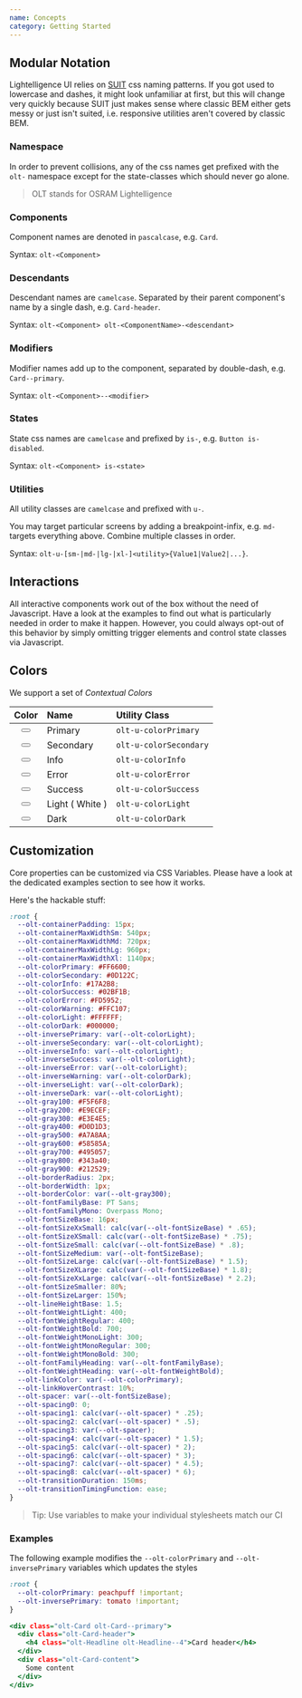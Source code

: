 ```yaml
---
name: Concepts
category: Getting Started
---
```


## Modular Notation

Lightelligence UI relies on 
[SUIT](https://github.com/suitcss/suit/blob/master/doc/naming-conventions.md) 
css naming patterns. If you got used to lowercase and dashes, it might look 
unfamiliar at first, but this will change very quickly because SUIT just makes 
sense where classic BEM either gets messy or just isn't suited, i.e. responsive 
utilities aren't covered by classic BEM.

### Namespace

In order to prevent collisions, any of the css names get prefixed with the 
`olt-` namespace except for the state-classes which should never go alone.

> OLT stands for OSRAM Lightelligence

### Components

Component names are denoted in `pascalcase`, e.g. `Card`.

Syntax: `olt-<Component>`

### Descendants

Descendant names are `camelcase`. Separated by their parent component's name by 
a single dash, e.g. `Card-header`.

Syntax: `olt-<Component> olt-<ComponentName>-<descendant>`

### Modifiers

Modifier names add up to the component, separated by double-dash, e.g. 
`Card--primary`.

Syntax: `olt-<Component>--<modifier>`

### States

State css names are `camelcase` and prefixed by `is-`, e.g. 
`Button is-disabled`.

Syntax: `olt-<Component> is-<state>`

### Utilities

All utility classes are `camelcase` and prefixed with `u-`.

You may target particular screens by adding a breakpoint-infix, e.g. `md-` 
targets everything above. Combine multiple classes in order.

Syntax: `olt-u-[sm-|md-|lg-|xl-]<utility>{Value1|Value2|...}`.

## Interactions

All interactive components work out of the box without the need of Javascript.
Have a look at the examples to find out what is particularly needed in order to 
make it happen. However, you could always opt-out of this behavior by simply 
omitting trigger elements and control state classes via Javascript.

## Colors

We support a set of *Contextual Colors* 

| Color                                                                            | Name            | Utility Class          |
|:--------------------------------------------------------------------------------:|:----------------|:-----------------------|
| <button data-icon="" class="olt-Button olt-Button--primary"></button>            | Primary         | `olt-u-colorPrimary`   |
| <button data-icon="" class="olt-Button olt-Button--secondary"></button>          | Secondary       | `olt-u-colorSecondary` |
| <button data-icon="" class="olt-Button olt-Button--info"></button>               | Info            | `olt-u-colorInfo`      |
| <button data-icon="" class="olt-Button olt-Button--error"></button>              | Error           | `olt-u-colorError`     | 
| <button data-icon="" class="olt-Button olt-Button--success"></button>            | Success         | `olt-u-colorSuccess`   | 
| <button data-icon="" class="olt-Button olt-Button--light olt-u-border"></button> | Light ( White ) | `olt-u-colorLight`     | 
| <button data-icon="" class="olt-Button olt-Button--dark"></button>               | Dark            | `olt-u-colorDark`      | 

## Customization

Core properties can be customized via CSS Variables. Please have a look at the 
dedicated examples section to see how it works.

Here's the hackable stuff:

```css
:root {
  --olt-containerPadding: 15px;
  --olt-containerMaxWidthSm: 540px;
  --olt-containerMaxWidthMd: 720px;
  --olt-containerMaxWidthLg: 960px;
  --olt-containerMaxWidthXl: 1140px;
  --olt-colorPrimary: #FF6600;
  --olt-colorSecondary: #0D122C;
  --olt-colorInfo: #17A2B8;
  --olt-colorSuccess: #02BF1B;
  --olt-colorError: #FD5952;
  --olt-colorWarning: #FFC107;
  --olt-colorLight: #FFFFFF;
  --olt-colorDark: #000000;
  --olt-inversePrimary: var(--olt-colorLight);
  --olt-inverseSecondary: var(--olt-colorLight);
  --olt-inverseInfo: var(--olt-colorLight);
  --olt-inverseSuccess: var(--olt-colorLight);
  --olt-inverseError: var(--olt-colorLight);
  --olt-inverseWarning: var(--olt-colorDark);
  --olt-inverseLight: var(--olt-colorDark);
  --olt-inverseDark: var(--olt-colorLight);
  --olt-gray100: #F5F6F8;
  --olt-gray200: #E9ECEF;
  --olt-gray300: #E3E4E5;
  --olt-gray400: #D0D1D3;
  --olt-gray500: #A7A8AA;
  --olt-gray600: #58585A;
  --olt-gray700: #495057;
  --olt-gray800: #343a40;
  --olt-gray900: #212529;
  --olt-borderRadius: 2px;
  --olt-borderWidth: 1px;
  --olt-borderColor: var(--olt-gray300);
  --olt-fontFamilyBase: PT Sans;
  --olt-fontFamilyMono: Overpass Mono;
  --olt-fontSizeBase: 16px;
  --olt-fontSizeXxSmall: calc(var(--olt-fontSizeBase) * .65);
  --olt-fontSizeXSmall: calc(var(--olt-fontSizeBase) * .75);
  --olt-fontSizeSmall: calc(var(--olt-fontSizeBase) * .8);
  --olt-fontSizeMedium: var(--olt-fontSizeBase);
  --olt-fontSizeLarge: calc(var(--olt-fontSizeBase) * 1.5);
  --olt-fontSizeXLarge: calc(var(--olt-fontSizeBase) * 1.8);
  --olt-fontSizeXxLarge: calc(var(--olt-fontSizeBase) * 2.2);
  --olt-fontSizeSmaller: 80%;
  --olt-fontSizeLarger: 150%;
  --olt-lineHeightBase: 1.5;
  --olt-fontWeightLight: 400;
  --olt-fontWeightRegular: 400;
  --olt-fontWeightBold: 700;
  --olt-fontWeightMonoLight: 300;
  --olt-fontWeightMonoRegular: 300;
  --olt-fontWeightMonoBold: 300;
  --olt-fontFamilyHeading: var(--olt-fontFamilyBase);
  --olt-fontWeightHeading: var(--olt-fontWeightBold);
  --olt-linkColor: var(--olt-colorPrimary);
  --olt-linkHoverContrast: 10%;
  --olt-spacer: var(--olt-fontSizeBase);
  --olt-spacing0: 0;
  --olt-spacing1: calc(var(--olt-spacer) * .25);
  --olt-spacing2: calc(var(--olt-spacer) * .5);
  --olt-spacing3: var(--olt-spacer);
  --olt-spacing4: calc(var(--olt-spacer) * 1.5);
  --olt-spacing5: calc(var(--olt-spacer) * 2);
  --olt-spacing6: calc(var(--olt-spacer) * 3);
  --olt-spacing7: calc(var(--olt-spacer) * 4.5);
  --olt-spacing8: calc(var(--olt-spacer) * 6);
  --olt-transitionDuration: 150ms;
  --olt-transitionTimingFunction: ease;
}
```

> Tip: Use variables to make your individual stylesheets match our CI

### Examples

The following example modifies the `--olt-colorPrimary` and 
`--olt-inversePrimary` variables which updates the styles

```variables.css
:root {
  --olt-colorPrimary: peachpuff !important;
  --olt-inversePrimary: tomato !important;
}
```

```variables.html
<div class="olt-Card olt-Card--primary">
  <div class="olt-Card-header">
    <h4 class="olt-Headline olt-Headline--4">Card header</h4>
  </div>
  <div class="olt-Card-content">
    Some content
  </div>
</div>
```
